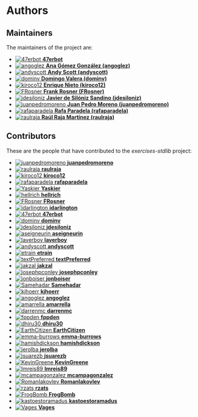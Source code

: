 [comment]: <> (Don't edit this file!)
[comment]: <> (It is automatically updated after every release of https://github.com/47degrees/.github)
[comment]: <> (If you want to suggest a change, please open a PR or issue in that repository)

# Authors

## Maintainers

The maintainers of the project are:

- [![47erbot](https://avatars1.githubusercontent.com/u/24799081?v=4&s=20) **47erbot**](https://github.com/47erbot)
- [![angoglez](https://avatars0.githubusercontent.com/u/10107285?v=4&s=20) **Ana Gómez González (angoglez)**](https://github.com/angoglez)
- [![andyscott](https://avatars3.githubusercontent.com/u/310363?v=4&s=20) **Andy Scott (andyscott)**](https://github.com/andyscott)
- [![dominv](https://avatars1.githubusercontent.com/u/3943031?v=4&s=20) **Domingo Valera (dominv)**](https://github.com/dominv)
- [![kiroco12](https://avatars1.githubusercontent.com/u/48894338?v=4&s=20) **Enrique Nieto (kiroco12)**](https://github.com/kiroco12)
- [![FRosner](https://avatars2.githubusercontent.com/u/3427394?v=4&s=20) **Frank Rosner (FRosner)**](https://github.com/FRosner)
- [![jdesiloniz](https://avatars2.githubusercontent.com/u/2835739?v=4&s=20) **Javier de Silóniz Sandino (jdesiloniz)**](https://github.com/jdesiloniz)
- [![juanpedromoreno](https://avatars2.githubusercontent.com/u/4879373?v=4&s=20) **Juan Pedro Moreno (juanpedromoreno)**](https://github.com/juanpedromoreno)
- [![rafaparadela](https://avatars3.githubusercontent.com/u/315070?v=4&s=20) **Rafa Paradela (rafaparadela)**](https://github.com/rafaparadela)
- [![raulraja](https://avatars3.githubusercontent.com/u/456796?v=4&s=20) **Raúl Raja Martínez (raulraja)**](https://github.com/raulraja)

## Contributors

These are the people that have contributed to the _exercises-stdlib_ project:

- [![juanpedromoreno](https://avatars2.githubusercontent.com/u/4879373?v=4&s=20) **juanpedromoreno**](https://github.com/juanpedromoreno)
- [![raulraja](https://avatars3.githubusercontent.com/u/456796?v=4&s=20) **raulraja**](https://github.com/raulraja)
- [![kiroco12](https://avatars1.githubusercontent.com/u/48894338?v=4&s=20) **kiroco12**](https://github.com/kiroco12)
- [![rafaparadela](https://avatars3.githubusercontent.com/u/315070?v=4&s=20) **rafaparadela**](https://github.com/rafaparadela)
- [![Yaskier](https://avatars2.githubusercontent.com/u/1658525?v=4&s=20) **Yaskier**](https://github.com/Yaskier)
- [![hellrich](https://avatars2.githubusercontent.com/u/11443632?v=4&s=20) **hellrich**](https://github.com/hellrich)
- [![FRosner](https://avatars2.githubusercontent.com/u/3427394?v=4&s=20) **FRosner**](https://github.com/FRosner)
- [![idarlington](https://avatars1.githubusercontent.com/u/5803713?v=4&s=20) **idarlington**](https://github.com/idarlington)
- [![47erbot](https://avatars1.githubusercontent.com/u/24799081?v=4&s=20) **47erbot**](https://github.com/47erbot)
- [![dominv](https://avatars1.githubusercontent.com/u/3943031?v=4&s=20) **dominv**](https://github.com/dominv)
- [![jdesiloniz](https://avatars2.githubusercontent.com/u/2835739?v=4&s=20) **jdesiloniz**](https://github.com/jdesiloniz)
- [![aseigneurin](https://avatars3.githubusercontent.com/u/4038960?v=4&s=20) **aseigneurin**](https://github.com/aseigneurin)
- [![laverboy](https://avatars0.githubusercontent.com/u/617565?v=4&s=20) **laverboy**](https://github.com/laverboy)
- [![andyscott](https://avatars3.githubusercontent.com/u/310363?v=4&s=20) **andyscott**](https://github.com/andyscott)
- [![etrain](https://avatars0.githubusercontent.com/u/1326181?v=4&s=20) **etrain**](https://github.com/etrain)
- [![textPreferred](https://avatars2.githubusercontent.com/u/1721427?v=4&s=20) **textPreferred**](https://github.com/textPreferred)
- [![jakzal](https://avatars3.githubusercontent.com/u/190447?v=4&s=20) **jakzal**](https://github.com/jakzal)
- [![josephpconley](https://avatars3.githubusercontent.com/u/1165287?v=4&s=20) **josephpconley**](https://github.com/josephpconley)
- [![jonboiser](https://avatars2.githubusercontent.com/u/10248067?v=4&s=20) **jonboiser**](https://github.com/jonboiser)
- [![Samehadar](https://avatars2.githubusercontent.com/u/15636676?v=4&s=20) **Samehadar**](https://github.com/Samehadar)
- [![kjhoerr](https://avatars3.githubusercontent.com/u/13242722?v=4&s=20) **kjhoerr**](https://github.com/kjhoerr)
- [![angoglez](https://avatars0.githubusercontent.com/u/10107285?v=4&s=20) **angoglez**](https://github.com/angoglez)
- [![amarrella](https://avatars0.githubusercontent.com/u/1425877?v=4&s=20) **amarrella**](https://github.com/amarrella)
- [![darrenmc](https://avatars1.githubusercontent.com/u/5648045?v=4&s=20) **darrenmc**](https://github.com/darrenmc)
- [![fppden](https://avatars2.githubusercontent.com/u/21062795?v=4&s=20) **fppden**](https://github.com/fppden)
- [![dhiru30](https://avatars1.githubusercontent.com/u/19662666?v=4&s=20) **dhiru30**](https://github.com/dhiru30)
- [![EarthCitizen](https://avatars0.githubusercontent.com/u/1094129?v=4&s=20) **EarthCitizen**](https://github.com/EarthCitizen)
- [![emma-burrows](https://avatars1.githubusercontent.com/u/1822937?v=4&s=20) **emma-burrows**](https://github.com/emma-burrows)
- [![hamishdickson](https://avatars1.githubusercontent.com/u/5042218?v=4&s=20) **hamishdickson**](https://github.com/hamishdickson)
- [![jerolba](https://avatars2.githubusercontent.com/u/709055?v=4&s=20) **jerolba**](https://github.com/jerolba)
- [![jsuarezb](https://avatars0.githubusercontent.com/u/4175044?v=4&s=20) **jsuarezb**](https://github.com/jsuarezb)
- [![KevinGreene](https://avatars3.githubusercontent.com/u/320528?v=4&s=20) **KevinGreene**](https://github.com/KevinGreene)
- [![lmreis89](https://avatars0.githubusercontent.com/u/10532763?v=4&s=20) **lmreis89**](https://github.com/lmreis89)
- [![mcampagonzalez](https://avatars2.githubusercontent.com/u/19465448?v=4&s=20) **mcampagonzalez**](https://github.com/mcampagonzalez)
- [![RomanIakovlev](https://avatars1.githubusercontent.com/u/2363458?v=4&s=20) **RomanIakovlev**](https://github.com/RomanIakovlev)
- [![rzats](https://avatars3.githubusercontent.com/u/13783592?v=4&s=20) **rzats**](https://github.com/rzats)
- [![FrogBomb](https://avatars2.githubusercontent.com/u/5280885?v=4&s=20) **FrogBomb**](https://github.com/FrogBomb)
- [![kastoestoramadus](https://avatars2.githubusercontent.com/u/6271645?v=4&s=20) **kastoestoramadus**](https://github.com/kastoestoramadus)
- [![Vages](https://avatars0.githubusercontent.com/u/3520744?v=4&s=20) **Vages**](https://github.com/Vages)